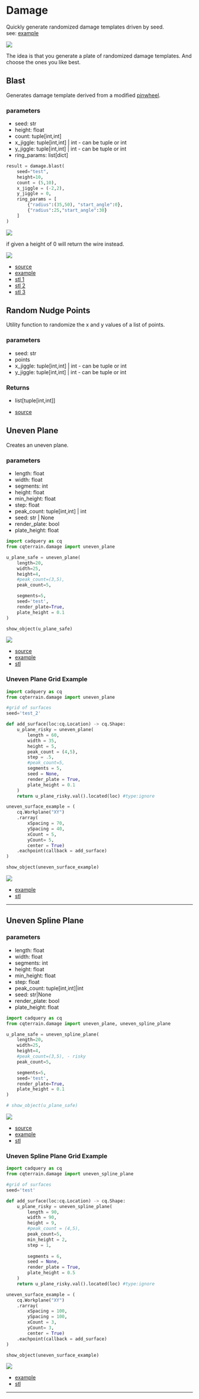 # Damage

Quickly generate randomized damage templates driven by seed.
<br />see: [example](../example/damage/damage_blast_set_large.py.py)

![](image/damage/01.png)<br />

The idea is that you generate a plate of randomized damage templates. And choose the ones you like best.

## Blast

Generates damage template derived from a modified [pinwheel](https://github.com/medicationforall/cadqueryhelper/blob/main/documentation/shapes.md#pinwheel).

### parameters
* seed: str
* height: float
* count: tuple[int,int]
* x_jiggle: tuple[int,int] | int - can be tuple or int
* y_jiggle: tuple[int,int] | int - can be tuple or int
* ring_params: list[dict]

``` python
result = damage.blast(
    seed="test",
    height=10,
    count = (5,10),
    x_jiggle = (-2,2), 
    y_jiggle = 0,
    ring_params = [
        {"radius":(35,50), "start_angle":0}, 
        {"radius":25,"start_angle":30}
    ]
)
```

![](image/damage/07.png)<br />

if given a height of 0 will return the wire instead.

![](image/damage/08.png)<br />

* [source](../src/cqterrain/damage/blast.py)
* [example](../example/damage/damage_blast.py)
* [stl 1](../stl/damage_blast_1.stl)
* [stl 2](../stl/damage_blast_2.stl)
* [stl 3](../stl/damage_blast_3.stl)

## Random Nudge Points

Utility function to randomize the x and y values of a list of points.

### parameters
* seed: str
* points
* x_jiggle: tuple[int,int] | int - can be tuple or int
* y_jiggle: tuple[int,int] | int - can be tuple or int

### Returns
* list[tuple[int,int]]

* [source](../src/cqterrain/damage/blast.py)

## Uneven Plane
Creates an uneven plane.

### parameters
* length: float
* width: float
* segments: int
* height: float
* min_height: float
* step: float
* peak_count: tuple[int,int] | int
* seed: str | None
* render_plate: bool
* plate_height: float

``` python
import cadquery as cq
from cqterrain.damage import uneven_plane

u_plane_safe = uneven_plane(
    length=20, 
    width=25,
    height=4,
    #peak_count=(3,5),
    peak_count=5,

    segments=5,
    seed='test',
    render_plate=True,
    plate_height = 0.1
)

show_object(u_plane_safe)
```

![](image/damage/09.png)

* [source](../src/cqterrain/damage/uneven_plane.py)
* [example](../example/damage/uneven_plane_safe.py)
* [stl](../stl/damage_uneven_plane_safe.stl)

### Uneven Plane Grid Example


``` python
import cadquery as cq
from cqterrain.damage import uneven_plane

#grid of surfaces
seed='test_2'

def add_surface(loc:cq.Location) -> cq.Shape:
    u_plane_risky = uneven_plane(
        length = 60, 
        width = 35,
        height = 5,
        peak_count = (4,5),
        step = .5,
        #peak_count=5,
        segments = 5,
        seed = None,
        render_plate = True,
        plate_height = 0.1
    )
    return u_plane_risky.val().located(loc) #type:ignore

uneven_surface_example = (
    cq.Workplane("XY")
    .rarray(
        xSpacing = 70, 
        ySpacing = 40,
        xCount = 5, 
        yCount= 5, 
        center = True)
    .eachpoint(callback = add_surface)
)

show_object(uneven_surface_example)
```

![](image/damage/10.png)

* [example](../example/damage/uneven_plane_grid.py)
* [stl](../stl/damage_uneven_plane_grid.stl)

---

## Uneven Spline Plane

### parameters
* length: float 
* width: float
* segments: int
* height: float
* min_height: float
* step: float
* peak_count: tuple[int,int]|int 
* seed: str|None
* render_plate: bool
* plate_height: float

``` python
import cadquery as cq
from cqterrain.damage import uneven_plane, uneven_spline_plane

u_plane_safe = uneven_spline_plane(
    length=20, 
    width=25,
    height=4,
    #peak_count=(3,5), - risky
    peak_count=5,

    segments=5,
    seed='test',
    render_plate=True,
    plate_height = 0.1
)

# show_object(u_plane_safe)
```

![](image/damage/12.png)

* [source](../src/cqterrain/damage/uneven_spline_plane.py)
* [example](../example/damage/uneven_spline_plane_safe.py)
* [stl](../stl/damage_uneven_spline_plane_safe.stl)

### Uneven Spline Plane Grid Example


``` python
import cadquery as cq
from cqterrain.damage import uneven_spline_plane

#grid of surfaces
seed='test'

def add_surface(loc:cq.Location) -> cq.Shape:
    u_plane_risky = uneven_spline_plane(
        length = 90, 
        width = 90,
        height = 9,
        #peak_count = (4,5),
        peak_count=5,
        min_height = 2,
        step = 1,
        
        segments = 6,
        seed = None,
        render_plate = True,
        plate_height = 0.5
    )
    return u_plane_risky.val().located(loc) #type:ignore

uneven_surface_example = (
    cq.Workplane("XY")
    .rarray(
        xSpacing = 100, 
        ySpacing = 100,
        xCount = 3, 
        yCount= 3, 
        center = True)
    .eachpoint(callback = add_surface)
)

show_object(uneven_surface_example)
```

![](image/damage/13.png)

* [example](../example/damage/uneven_spline_plane_grid.py)
* [stl](../stl/damage_uneven_spline_plane_grid.stl)
  
---


